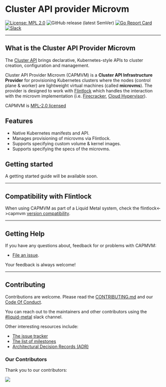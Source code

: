 # Cluster API provider Microvm

[![License: MPL 2.0](https://img.shields.io/badge/License-MPL_2.0-brightgreen.svg)](https://opensource.org/licenses/MPL-2.0)
![GitHub release (latest SemVer)](https://img.shields.io/github/v/release/liquidmetal-dev/cluster-api-provider-microvm)
[![Go Report Card](https://goreportcard.com/badge/github.com/liquidmetal-dev/cluster-api-provider-microvm)](https://goreportcard.com/report/github.com/liquidmetal-dev/cluster-api-provider-microvm)
[![Slack](https://img.shields.io/badge/join%20slack-%23liquid--metal-brightgreen)](https://weave-community.slack.com/archives/C02KARWGR7S)

------

## What is the Cluster API Provider Microvm

The [Cluster API][cluster_api] brings declarative, Kubernetes-style APIs to cluster creation, configuration and management.

Cluster API Provider Microvm (CAPMVM) is a __Cluster API Infrastructure Provider__ for provisioning Kubernetes clusters where the nodes (control plane & worker) are lightweight virtual machines (called **microvms**). The provider is designed to work with [Flintlock][flintlock] which handles the interaction with the microvm implementation (i.e. [Firecracker][firecracker], [Cloud Hypervisor][cloudhypervisor]).

CAPMVM is [MPL-2.0 licensed](license)

## Features

- Native Kubernetes manifests and API.
- Manages provisioning of microvms via Flintlock.
- Supports specifying custom volume & kernel images.
- Supports specifying the specs of the microvms.

## Getting started

A getting started guide will be available soon.

------

## Compatibility with Flintlock

When using CAPMVM as part of a Liquid Metal system, check the flintlock<->capmvm
[version compatibility](docs/compatibility.md).

------
## Getting Help

If you have any questions about, feedback for or problems with CAPMVM:

- [File an issue](CONTRIBUTING.md#opening-issues).

Your feedback is always welcome!

------
## Contributing

Contributions are welcome. Please read the [CONTRIBUTING.md][contrib] and our [Code Of Conduct][coc].

You can reach out to the maintainers and other contributors using the [#liquid-metal](https://weave-community.slack.com/archives/C02KARWGR7S) slack channel.

Other interesting resources include:

- [The issue tracker][issues]
- [The list of milestones][milestones]
- [Architectural Decision Records (ADR)][adr]

### Our Contributors

Thank you to our contributors:

<p>
<a href="https://github.com/liquidmetal-dev/cluster-api-provider-microvm/graphs/contributors">
  <img src="https://contrib.rocks/image?repo=liquidmetal-dev/cluster-api-provider-microvm" />
</a>
</p>

<!-- References -->
[prow]: https://go.k8s.io/bot-commands
[new_issue]: https://github.com/liquidmetal-dev/cluster-api-provider-microvm/issues/new/choose
[cluster_api]: https://github.com/kubernetes-sigs/cluster-api
[tilt]: https://tilt.dev
[cluster_api_tilt]: https://master.cluster-api.sigs.k8s.io/developer/tilt.html
[cluster-api-supported-v]: https://cluster-api.sigs.k8s.io/reference/versions.html
[flintlock]: https://github.com/liquidmetal-dev/flintlock
[firecracker]: https://firecracker-microvm.github.io/
[cloudhypervisor]: https://www.cloudhypervisor.org/
[contrib]: ./CONTRIBUTING.md
[coc]: ./CODE_OF_CONDUCT.md
[milestones]: https://github.com/liquidmetal-dev/cluster-api-provider-microvm/milestones
[adr]: ./docs/adr
[license]: ./LICENSE
[issues]: https://github.com/liquidmetal-dev/cluster-api-provider-microvm/issues
